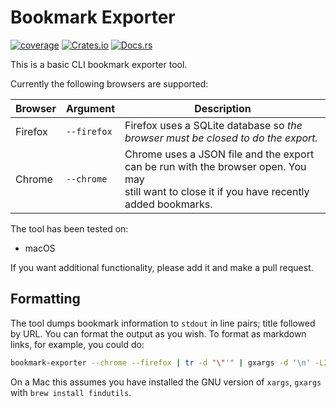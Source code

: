 # Bookmark Exporter

[![coverage](https://shields.io/endpoint?url=https://raw.githubusercontent.com/jlyonsmith/bookmark_exporter/main/coverage.json)](https://github.com/jlyonsmith/bookmark_exporter/blob/main/coverage.json)
[![Crates.io](https://img.shields.io/crates/v/bookmark_exporter.svg)](https://crates.io/crates/bookmark_exporter)
[![Docs.rs](https://docs.rs/bookmark_exporter/badge.svg)](https://docs.rs/bookmark_exporter)

This is a basic CLI bookmark exporter tool.

Currently the following browsers are supported:

| Browser | Argument    | Description                                                                                                                                         |
| ------- | ----------- | --------------------------------------------------------------------------------------------------------------------------------------------------- |
| Firefox | `--firefox` | Firefox uses a SQLite database so *the browser must be closed to do the export.*                                                                    |
| Chrome  | `--chrome`  | Chrome uses a JSON file and the export can be run with the browser open. You may <br/> still want to close it if you have recently added bookmarks. |

The tool has been tested on:

- macOS

If you want additional functionality, please add it and make a pull request.

## Formatting

The tool dumps bookmark information to `stdout` in line pairs; title followed by URL.  You can format the output as you wish.  To format as markdown links, for example, you could do:

```sh
bookmark-exporter --chrome --firefox | tr -d "\"'" | gxargs -d '\n' -L2 printf "[%s](%s)\n" \"$0\" \"$1\"
```

On a Mac this assumes you have installed the GNU version of `xargs`, `gxargs` with `brew install findutils`.
